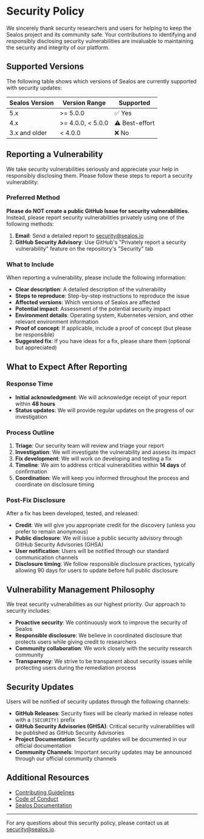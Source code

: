 # Security Policy

We sincerely thank security researchers and users for helping to keep the Sealos project and its community safe. Your contributions to identifying and responsibly disclosing security vulnerabilities are invaluable to maintaining the security and integrity of our platform.

## Supported Versions

The following table shows which versions of Sealos are currently supported with security updates:

| Sealos Version | Version Range | Supported |
| -------------- | ------------- | --------- |
| 5.x | >= 5.0.0 | ✅ Yes |
| 4.x | >= 4.0.0, < 5.0.0 | ⚠️ Best-effort |
| 3.x and older | < 4.0.0 | ❌ No |

## Reporting a Vulnerability

We take security vulnerabilities seriously and appreciate your help in responsibly disclosing them. Please follow these steps to report a security vulnerability:

### Preferred Method

**Please do NOT create a public GitHub Issue for security vulnerabilities.** Instead, please report security vulnerabilities privately using one of the following methods:

1. **Email**: Send a detailed report to [security@sealos.io](mailto:security@sealos.io)
2. **GitHub Security Advisory**: Use GitHub's "Privately report a security vulnerability" feature on the repository's "Security" tab

### What to Include

When reporting a vulnerability, please include the following information:

- **Clear description**: A detailed description of the vulnerability
- **Steps to reproduce**: Step-by-step instructions to reproduce the issue
- **Affected versions**: Which versions of Sealos are affected
- **Potential impact**: Assessment of the potential security impact
- **Environment details**: Operating system, Kubernetes version, and other relevant environment information
- **Proof of concept**: If applicable, include a proof of concept (but please be responsible)
- **Suggested fix**: If you have ideas for a fix, please share them (optional but appreciated)

## What to Expect After Reporting

### Response Time

- **Initial acknowledgment**: We will acknowledge receipt of your report within **48 hours**
- **Status updates**: We will provide regular updates on the progress of our investigation

### Process Outline

1. **Triage**: Our security team will review and triage your report
2. **Investigation**: We will investigate the vulnerability and assess its impact
3. **Fix development**: We will work on developing and testing a fix
4. **Timeline**: We aim to address critical vulnerabilities within **14 days** of confirmation
5. **Coordination**: We will keep you informed throughout the process and coordinate on disclosure timing

### Post-Fix Disclosure

After a fix has been developed, tested, and released:

- **Credit**: We will give you appropriate credit for the discovery (unless you prefer to remain anonymous)
- **Public disclosure**: We will issue a public security advisory through GitHub Security Advisories (GHSA)
- **User notification**: Users will be notified through our standard communication channels
- **Disclosure timing**: We follow responsible disclosure practices, typically allowing 90 days for users to update before full public disclosure

## Vulnerability Management Philosophy

We treat security vulnerabilities as our highest priority. Our approach to security includes:

- **Proactive security**: We continuously work to improve the security of Sealos
- **Responsible disclosure**: We believe in coordinated disclosure that protects users while giving credit to researchers
- **Community collaboration**: We work closely with the security research community
- **Transparency**: We strive to be transparent about security issues while protecting users during the remediation process

## Security Updates

Users will be notified of security updates through the following channels:

- **GitHub Releases**: Security fixes will be clearly marked in release notes with a `[SECURITY]` prefix
- **GitHub Security Advisories (GHSA)**: Critical security vulnerabilities will be published as GitHub Security Advisories
- **Project Documentation**: Security updates will be documented in our official documentation
- **Community Channels**: Important security updates may be announced through our official community channels

## Additional Resources

- [Contributing Guidelines](CONTRIBUTING.md#reporting-security-issues)
- [Code of Conduct](CODE_OF_CONDUCT.md)
- [Sealos Documentation](https://docs.sealos.io)

---

For any questions about this security policy, please contact us at [security@sealos.io](mailto:security@sealos.io).